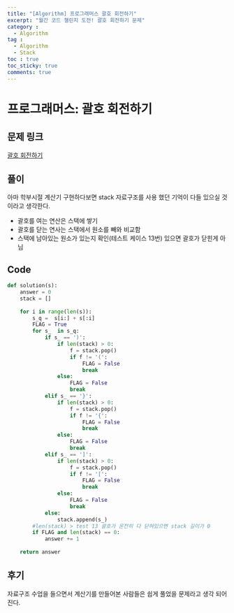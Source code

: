 ```yaml
---
title: "[Algorithm] 프로그래머스 괄호 회전하기"
excerpt: "월간 코드 챌린지 도전! 괄호 회전하기 문제"
category :
  - Algorithm
tag :
  - Algorithm
  - Stack
toc : true
toc_sticky: true
comments: true
---
```


# 프로그래머스: 괄호 회전하기

## 문제 링크
[괄호 회전하기](https://school.programmers.co.kr/learn/courses/30/lessons/76502)

## 풀이
아마 학부시절 계산기 구현하다보면 stack 자료구조를 사용 했던 기억이 다들 있으실 것이라고 생각한다. 
- 괄호를 여는 연산은 스택에 쌓기
- 괄호를 닫는 연사는 스택에서 원소를 빼와 비교함
- 스택에 남아있는 원소가 있는지 확인(테스트 케이스 13번) 있으면 괄호가 닫힌게 아님

## Code
```python
def solution(s):
    answer = 0
    stack = []
    
    for i in range(len(s)):
        s_q =  s[i:] + s[:i]
        FLAG = True
        for s_  in s_q:
            if s_ == ')':
                if len(stack) > 0:
                    f = stack.pop()
                    if f != '(':
                        FLAG = False
                        break
                else:
                    FLAG = False
                    break
            elif s_ == '}':
                if len(stack) > 0:
                    f = stack.pop()
                    if f != '{':
                        FLAG = False
                        break
                else:
                    FLAG = False
                    break
            elif s_ == ']':
                if len(stack) > 0:
                    f = stack.pop()
                    if f != '[':
                        FLAG = False
                        break
                else:
                    FLAG = False
                    break
            else:
                stack.append(s_)
        #len(stack) > test 13 괄호가 온전히 다 닫혀있으면 stack 길이가 0
        if FLAG and len(stack) == 0:
            answer += 1
    
    return answer
```

## 후기
자료구조 수업을 들으면서 계산기를 만들어본 사람들은 쉽게 풀었을 문제라고 생각 되어진다.